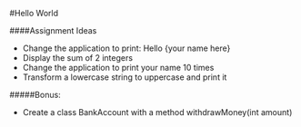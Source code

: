 #Hello World

####Assignment Ideas

- Change the application to print: Hello {your name here}
- Display the sum of 2 integers
- Change the application to print your name 10 times
- Transform a lowercase string to uppercase and print it

#####Bonus:
- Create a class BankAccount with a method withdrawMoney(int amount) 
